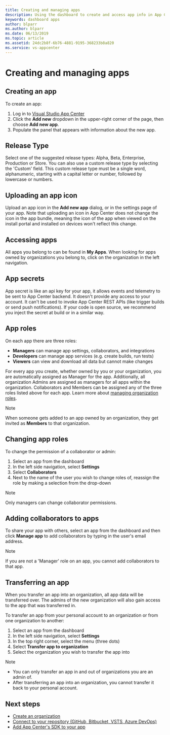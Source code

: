 ```yaml
---
title: Creating and managing apps
description: Using the dashboard to create and access app info in App Center.
keywords: dashboard apps
author: blparr
ms.author: blparr
ms.date: 06/13/2019
ms.topic: article
ms.assetid: 24dc2b8f-6b76-4881-9195-368233b8a820
ms.service: vs-appcenter
---
```


# Creating and managing apps

## Creating an app

To create an app:

1. Log in to [Visual Studio App Center](https://appcenter.ms)
2. Click the **Add new** dropdown in the upper-right corner of the page, then choose **Add new app**.
3. Populate the panel that appears with information about the new app.

## Release Type

Select one of the suggested release types: Alpha, Beta, Enterprise, Production or Store. You can also use a custom release type by selecting the 'Custom' field. This custom release type must be a single word, alphanumeric, starting with a capital letter or number, followed by lowercase or numbers.

## Uploading an app icon

Upload an app icon in the **Add new app** dialog, or in the settings page of your app. Note that uploading an icon in App Center does not change the icon in the app bundle, meaning the icon of the app when viewed on the install portal and installed on devices won't reflect this change.

## Accessing apps

All apps you belong to can be found in **My Apps**. When looking for apps owned by organizations you belong to, click on the organization in the left navigation.

## App secrets

App secret is like an api key for your app, it allows events and telemetry to be sent to App Center backend. It doesn't provide any access to your account. It can't be used to invoke App Center REST APIs (like trigger builds or send push notifications). If your code is open source, we recommend you inject the secret at build or in a similar way.

## App roles

On each app there are three roles:

* **Managers** can manage app settings, collaborators, and integrations
* **Developers** can manage app services (e.g. create builds, run tests)
* **Viewers** can view and download all data but cannot make changes

For every app you create, whether owned by you or your organization, you are automatically assigned as Manager for the app. Additionally, all organization Admins are assigned as managers for all apps within the organization. Collaborators and Members can be assigned any of the three roles listed above for each app. Learn more about [managing organization roles](~/dashboard/creating-and-managing-organizations.md).

> [!NOTE]
> When someone gets added to an app owned by an organization, they get invited as **Members** to that organization.


## Changing app roles

To change the permission of a collaborator or admin:

1. Select an app from the dashboard
2. In the left side navigation, select **Settings**
3. Select **Collaborators**
4. Next to the name of the user you wish to change roles of, reassign the role by making a selection from the drop-down

> [!NOTE]
> Only managers can change collaborator permissions.

## Adding collaborators to apps

To share your app with others, select an app from the dashboard and then click **Manage app** to add collaborators by typing in the user's email address.

> [!NOTE]
> If you are not a 'Manager' role on an app, you cannot add collaborators to that app.

## Transferring an app

When you transfer an app into an organization, all app data will be transferred over. The admins of the new organization will also gain access to the app that was transferred in.

To transfer an app from your personal account to an organization or from one organization to another:

1. Select an app from the dashboard
2. In the left side navigation, select **Settings**
3. In the top right corner, select the menu (three dots)
4. Select **Transfer app to organization**
5. Select the organization you wish to transfer the app into

> [!NOTE]
> * You can only transfer an app in and out of organizations you are an admin of.
> * After transferring an app into an organization, you cannot transfer it back to your personal account. 

## Next steps

* [Create an organization](~/dashboard/creating-and-managing-organizations.md)
* [Connect to your repository (GitHub, Bitbucket, VSTS, Azure DevOps)](~/build/index.md)
* [Add App Center's SDK to your app](~/sdk/index.md)
